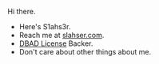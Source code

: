 
Hi there.

- Here's S1ahs3r.
- Reach me at [slahser.com](https://www.slahser.com).
- [DBAD License](https://dbad-license.org/) Backer.
- Don't care about other things about me. 
